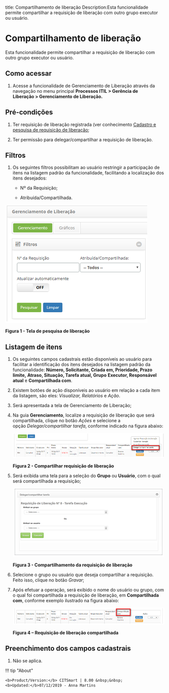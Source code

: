 title: Compartilhamento de liberação
Description:Esta funcionalidade permite compartilhar a requisição de liberação com outro grupo executor ou usuário.

# Compartilhamento de liberação

Esta funcionalidade permite compartilhar a requisição de liberação com outro
grupo executor ou usuário.

Como acessar
------------

1.  Acesse a funcionalidade de Gerenciamento de Liberação através da
    navegação no menu principal **Processos ITIL \> Gerência de
    Liberação \> Gerenciamento de Liberação.**

Pré-condições
-------------

1.  Ter requisição de liberação registrada (ver conhecimento [Cadastro e
    pesquisa de requisição de
    liberação]();

2.  Ter permissão para delegar/compartilhar a requisição de liberação.

Filtros
-------

1.  Os seguintes filtros possibilitam ao usuário restringir a participação de
    itens na listagem padrão da funcionalidade, facilitando a localização dos
    itens desejados:

    -   Nº da Requisição;

    -   Atribuída/Compartilhada.

![Criar](images/sharing-1.png)

**Figura 1 - Tela de pesquisa de liberação**

Listagem de itens
-----------------

1.  Os seguintes campos cadastrais estão disponíveis ao usuário para facilitar a
    identificação dos itens desejados na listagem padrão da
    funcionalidade: **Número, Solicitante, Criada em, Prioridade, Prazo limite,**
    **Atraso, Situação, Tarefa atual, Grupo** **Executor, Responsável**
    **atual** e **Compartilhada com**.

2.  Existem botões de ação disponíveis ao usuário em relação a cada item da
    listagem, são eles: *Visualizar,* *Relatórios* e *Ação*.

3.  Será apresentada a tela de Gerenciamento de Liberação;

4.  Na guia **Gerenciamento**, localize a requisição de liberação que será
    compartilhada, clique no botão *Ações* e selecione a
    opção *Delegar/compartilhar tarefa*, conforme indicado na figura abaixo:

    ![Criar](images/sharing-2.png)

    **Figura 2 - Compartilhar requisição de liberação**

1.  Será exibida uma tela para a seleção do **Grupo** ou **Usuário**, com o qual
    será compartilhada a requisição;

    ![Criar](images/sharing-3.png)

    **Figura 3 - Compartilhamento da requisição de liberação**

1.  Selecione o grupo ou usuário que deseja compartilhar a requisição. Feito
    isso, clique no botão *Gravar*;

2.  Após efetuar a operação, será exibido o nome do usuário ou grupo, com o qual
    foi compartilhada a requisição de liberação, em **Compartilhada com**,
    conforme exemplo ilustrado na figura abaixo:

    ![Criar](images/sharing-4.png)

    **Figura 4 – Requisição de liberação compartilhada**

Preenchimento dos campos cadastrais
-----------------------------------

1.  Não se aplica.

!!! tip "About"

    <b>Product/Version:</b> CITSmart | 8.00 &nbsp;&nbsp;
    <b>Updated:</b>07/12/2019 - Anna Martins

